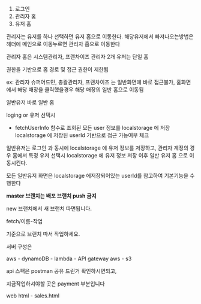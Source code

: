 1. 로그인
2. 관리자 홈
3. 유저 홈


관리자는 유저를 하나 선택하면 유저 홈으로 이동한다.
해당유저에서 빠져나오는방법은 헤더에 메인으로 이동누르면
관리자 홈으로 이동한다

관리자 홈은 시스템관리자, 프랜차이즈 관리자 2개
유저는 단일 홈

권한을 기반으로 홈 경로 및 접근 권한이 제한됨

ex: 관리자 슈퍼어드민, 총괄관리자, 프랜차이즈 는 일반화면에 바로 접근불가,
홈화면에서 해당 매장을 클릭했을경우 해당 매장의 일반 홈으로 이동됨

일반유저 바로 일반 홈

loging or 유저 선택시
- fetchUserInfo 함수로 조회된 모든 user 정보를 localstorage 에 저장
  localstorage 에 저장된 userId 기반으로 접근 가능여부 체크

일반유저는 로그인 과 동시에 localstorage 에 유저 정보를 저장하고,
관리자 계정의 경우 홈에서 특정 유저 선택시 localstorage 에 유저 정보 저장
이후 일반 유저 홈 으로 이동시킨다.

모든 일반유저 화면은 localstorage 에저장되어있는 userId를 참고하여 기본기능을 수행한다

**master 브랜치는 배포 브랜치 push 금지**

new 브랜치에서 새 브랜치 따면됩니다.

fetch/이름-작업 

기준으로 브랜치 따서 작업하세요.

서버 구성은 

aws - dynamoDB - lambda - API gateway 
aws - s3

api 스팩은 postman 공유 드린거 확인하시면되고,

지금작업하셔야할 곳은 payment 부분입니다 

web
html - sales.html 



